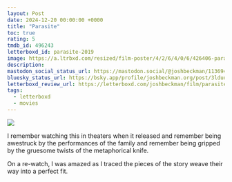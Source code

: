 ```yaml
---
layout: Post
date: 2024-12-20 00:00:00 +0000
title: "Parasite"
toc: true
rating: 5
tmdb_id: 496243
letterboxd_id: parasite-2019
image: https://a.ltrbxd.com/resized/film-poster/4/2/6/4/0/6/426406-parasite-0-600-0-900-crop.jpg?v=8f5653f710
description: 
mastodon_social_status_url: https://mastodon.social/@joshbeckman/113694841183525299
bluesky_status_url: https://bsky.app/profile/joshbeckman.org/post/3lduow43mdy2g
letterboxd_review_url: https://letterboxd.com/joshbeckman/film/parasite-2019/
tags:
  - letterboxd
  - movies
---
```


 <p><img src="https://a.ltrbxd.com/resized/film-poster/4/2/6/4/0/6/426406-parasite-0-600-0-900-crop.jpg?v=8f5653f710"/></p> <p>I remember watching this in theaters when it released and remember being awestruck by the performances of the family and remember being gripped by the gruesome twists of the metaphorical knife.</p><p>On a re-watch, I was amazed as I traced the pieces of the story weave their way into a perfect fit.</p> 
